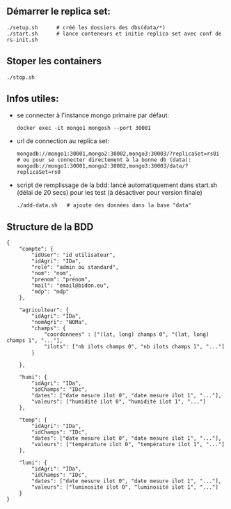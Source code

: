 ## Démarrer le replica set:
```
./setup.sh      # créé les dossiers des dbs(data/*)
./start.sh      # lance conteneurs et initie replica set avec conf de rs-init.sh
```

## Stoper les containers
```
./stop.sh
```

## Infos utiles:
* se connecter à l'instance mongo primaire par défaut:  
    ```
    docker exec -it mongo1 mongosh --port 30001
    ```
* url de connection au replica set:
    ```
    mongodb://mongo1:30001,mongo2:30002,mongo3:30003/?replicaSet=rs0i
    # ou pour se connecter directement à la bonne db (data):
    mongodb://mongo1:30001,mongo2:30002,mongo3:30003/data/?replicaSet=rs0
    ```
* script de remplissage de la bdd:
    lancé automatiquement dans start.sh (délai de 20 secs) pour les test (à désactiver pour version finale)
    ```
    ./add-data.sh   # ajoute des données dans la base "data"
    ```

## Structure de la BDD

```
{
    "compte": {
        "idUser": "id utilisateur",
        "idAgri": "IDa",
        "role": "admin ou standard",
        "nom": "nom",
        "prenom": "prénom",
        "mail": "email@bidon.eu",
        "mdp": "mdp"
    },

    "agriculteur": {
        "idAgri": "IDa",
        "nomAgri": "NOMa",
        "champs": {
            "coordonnees" : ["(lat, long) champs 0", "(lat, long) champs 1", "..."],
            "ilots": ["nb ilots champs 0", "nb ilots champs 1", "..."]
        }

    },

    "humi": {
        "idAgri": "IDa",
        "idChamps": "IDc",
        "dates": ["date mesure ilot 0", "date mesure ilot 1", "..."],
        "valeurs": ["humidité ilot 0", "humidité ilot 1", "..."]
    },

    "temp": {
        "idAgri": "IDa",
        "idChamps": "IDc",
        "dates": ["date mesure ilot 0", "date mesure ilot 1", "..."],
        "valeurs": ["température ilot 0", "température ilot 1", "..."]
    },

    "lumi": {
        "idAgri": "IDa",
        "idChamps": "IDc",
        "dates": ["date mesure ilot 0", "date mesure ilot 1", "..."],
        "valeurs": ["luminosité ilot 0", "luminosité ilot 1", "..."]
    }
}
```
